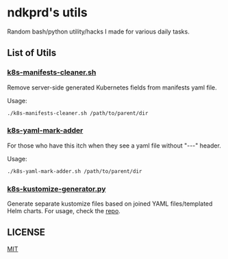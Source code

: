 # ndkprd's utils

Random bash/python utility/hacks I made for various daily tasks.

## List of Utils

### [k8s-manifests-cleaner.sh](./k8s-manifests-cleaner.sh)

Remove server-side generated Kubernetes fields from manifests yaml file.

Usage:

```bash
./k8s-manifests-cleaner.sh /path/to/parent/dir
```

### [k8s-yaml-mark-adder](./k8s-yaml-mark-adder.sh)

For those who have this itch when they see a yaml file without "---" header.

Usage:

```bash
./k8s-yaml-mark-adder.sh /path/to/parent/dir
```

### [k8s-kustomize-generator.py](https://github.com/ndkprd/kustomize-generator)

Generate separate kustomize files based on joined YAML files/templated Helm charts. For usage, check the [repo](https://github.com/ndkprd/kustomize-generator).

## LICENSE

[MIT](./LICENSE)
